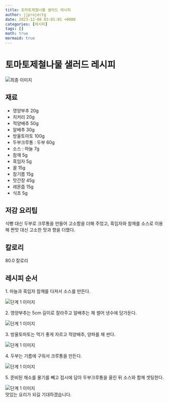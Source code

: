 ```yaml
---
title: 토마토제철나물 샐러드 레시피
author: jjprojectg
date: 2023-12-08 03:01:01 +0000
categories: [레시피]
tags: []
math: true
mermaid: true
---
```

<meta name="og:type" content="website"/>
<meta charset="UTF-8"/>
<div class="header">
  <h1>토마토제철나물 샐러드 레시피</h1>
</div>

<div class="container my-4">
  <div class="row">
    <div class="col-12 col-md-6">
      <div class="recipe-image">
        <img src="http://www.foodsafetykorea.go.kr/uploadimg/cook/10_00346_2.png" class="step-image" alt="최종 이미지"/>
      </div>
    </div>
    <div class="col-12 col-md-6">
      <div class="ingredients">
        <h2>재료</h2>
        <ul class="card">
          <li> 영양부추 20g </li>
          <li>  치커리 20g </li>
          <li>  적양배추 50g </li>
          <li>  알배추 30g </li>
          <li>  방울토마토 100g </li>
          <li> 두부크루통 : 두부 60g </li>
          <li> 소스 : 마늘 7g </li>
          <li>  참깨 5g </li>
          <li>  흑임자 5g </li>
          <li>  꿀 15g </li>
          <li>  참기름 15g </li>
          <li>  맛간장 45g </li>
          <li>  레몬즙 15g </li>
          <li>  식초 5g </li>
</ul>
      </div>
    </div>
    <div class="col-12 col-md-6">
      <div class="ingredients">
        <h2>저감 요리팁</h2>
        <div class="card"> 
          <p>
            식빵 대신 두부로 크루통을 만들어 고소함을 더해 주었고,
흑임자와 참깨를 소스로 이용해 짠맛 대신 고소한 맛과 향을 더했다.
          </p>
        </div>
      </div>
      <div class="ingredients">
        <h2>칼로리</h2>
        <div class="card"> 
          <p>
            80.0 칼로리
          </p>
        </div>
      </div>
    </div>
  </div>

  <h2 class="my-4">레시피 순서</h2>
  <div class="card recipe-card">
    <div class="card-body recipe-step">
      <p class="card-text step-description">1. 마늘과 흑임자 참깨를 다져서 소스를 만든다.</p>
      <img src="http://www.foodsafetykorea.go.kr/uploadimg/cook/20_00346_01.png" alt="단계 1 이미지" class="step-image"/>
    </div>
  </div>
  <div class="card recipe-card">
    <div class="card-body recipe-step">
      <p class="card-text step-description">2. 영양부추는 5cm 길이로 잘라주고 알배추는
채 썰어 냉수에 담가둔다.</p>
      <img src="http://www.foodsafetykorea.go.kr/uploadimg/cook/20_00346_02.png" alt="단계 1 이미지" class="step-image"/>
    </div>
  </div>
  <div class="card recipe-card">
    <div class="card-body recipe-step">
      <p class="card-text step-description">3. 방울토마토는 먹기 좋게 자르고 적양배추,
양파를 채 썬다.</p>
      <img src="http://www.foodsafetykorea.go.kr/uploadimg/cook/20_00346_03.png" alt="단계 1 이미지" class="step-image"/>
    </div>
  </div>
  <div class="card recipe-card">
    <div class="card-body recipe-step">
      <p class="card-text step-description">4. 두부는 기름에 구워서 크루통을 만든다.</p>
      <img src="http://www.foodsafetykorea.go.kr/uploadimg/cook/20_00346_04.png" alt="단계 1 이미지" class="step-image"/>
    </div>
  </div>
  <div class="card recipe-card">
    <div class="card-body recipe-step">
      <p class="card-text step-description">5. 준비된 채소를 물기를 빼고 접시에 담아
두부크루통을 올린 뒤 소스와 함께 셋팅한다.</p>
      <img src="http://www.foodsafetykorea.go.kr/uploadimg/cook/20_00346_05.png" alt="단계 1 이미지" class="step-image"/>
    </div>
  </div>

</div>
맛있는 요리가 되길 기대하겠습니다.
